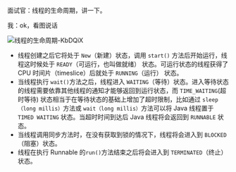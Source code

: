 面试官：线程的生命周期，讲一下。

我：ok，看图说话

![线程的生命周期-KbDQiX](https://cdn.jsdelivr.net/gh/DreamCats/imgs@main/uPic/线程的生命周期-KbDQiX.png)

- 线程创建之后它将处于 `New`（新建）状态，调用 `start()` 方法后开始运行，线程这时候处于 `READY`（可运行，也叫做就绪） 状态。可运行状态的线程获得了 CPU 时间片（timeslice）后就处于 `RUNNING`（运行） 状态。
- 当线程执行 `wait()`方法之后，线程进入 `WAITING`（等待）状态。进入等待状态的线程需要依靠其他线程的通知才能够返回到运行状态，而 `TIME_WAITING`(超时等待) 状态相当于在等待状态的基础上增加了超时限制，比如通过 `sleep（long millis）`方法或 `wait（long millis）`方法可以将 Java 线程置于 `TIMED WAITING` 状态。当超时时间到达后 Java 线程将会返回到 `RUNNABLE` 状态。
- 当线程调用同步方法时，在没有获取到锁的情况下，线程将会进入到 `BLOCKED`（阻塞）状态。
- 线程在执行 Runnable 的`run()`方法结束之后将会进入到 `TERMINATED`（终止） 状态。
